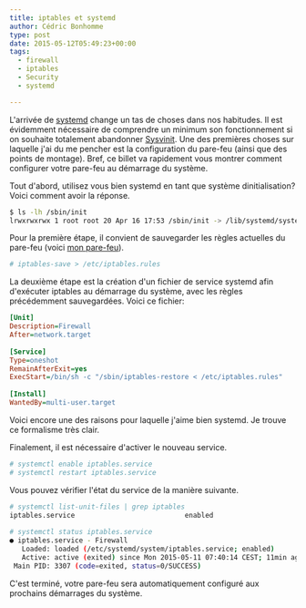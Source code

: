 ```yaml
---
title: iptables et systemd
author: Cédric Bonhomme
type: post
date: 2015-05-12T05:49:23+00:00
tags:
  - firewall
  - iptables
  - Security
  - systemd

---
```

L'arrivée de [systemd][1] change un tas de choses dans nos habitudes.
Il est évidemment nécessaire de comprendre un minimum son fonctionnement si on
souhaite totalement abandonner [Sysvinit][2]. Une des premières choses sur
laquelle j'ai du me pencher est la configuration du pare-feu (ainsi que des
points de montage). Bref, ce billet va rapidement vous montrer comment
configurer votre pare-feu au démarrage du système.

Tout d'abord, utilisez vous bien systemd en tant que système dinitialisation?
Voici comment avoir la réponse.

```bash
$ ls -lh /sbin/init 
lrwxrwxrwx 1 root root 20 Apr 16 17:53 /sbin/init -> /lib/systemd/systemd
```

Pour la première étape, il convient de sauvegarder les règles actuelles du
pare-feu (voici [mon pare-feu][3]).

```bash
# iptables-save > /etc/iptables.rules
```

La deuxième étape est la création d'un fichier de service systemd afin
d'exécuter iptables au démarrage du système, avec les règles précédemment
sauvegardées. Voici ce fichier:

```ini
[Unit]
Description=Firewall
After=network.target
 
[Service]
Type=oneshot
RemainAfterExit=yes
ExecStart=/bin/sh -c "/sbin/iptables-restore < /etc/iptables.rules"
 
[Install]
WantedBy=multi-user.target
```

Voici encore une des raisons pour laquelle j'aime bien systemd.
Je trouve ce formalisme très clair.

Finalement, il est nécessaire d'activer le nouveau service.

```bash
# systemctl enable iptables.service
# systemctl restart iptables.service
```

Vous pouvez vérifier l'état du service de la manière suivante.

```bash
# systemctl list-unit-files | grep iptables 
iptables.service                           enabled
 
# systemctl status iptables.service
● iptables.service - Firewall
   Loaded: loaded (/etc/systemd/system/iptables.service; enabled)
   Active: active (exited) since Mon 2015-05-11 07:40:14 CEST; 11min ago
 Main PID: 3307 (code=exited, status=0/SUCCESS)
```

C'est terminé, votre pare-feu sera automatiquement configuré aux prochains
démarrages du système.

 [1]: https://en.wikipedia.org/wiki/Systemd
 [2]: https://en.wikipedia.org/wiki/Sysvinit
 [3]: https://git.sr.ht/~cedric/dotfiles/tree/c791559c6a351f6c93009c6f9a4af6d10d109dd1/item/firewall/firewall-workstation.sh